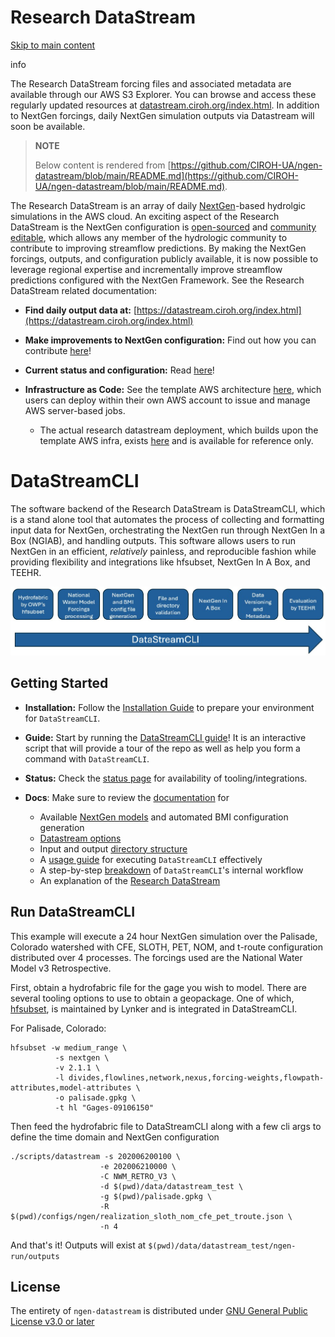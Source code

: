 # Research DataStream

[Skip to main content](https://docs.ciroh.org/docs/products/research-datastream/#__docusaurus_skipToContent_fallback)

info

The Research DataStream forcing files and associated metadata are available through our AWS S3 Explorer. You can browse and access these regularly updated resources at [datastream.ciroh.org/index.html](http://datastream.ciroh.org/index.html). In addition to NextGen forcings, daily NextGen simulation outputs via Datastream will soon be available.

> **NOTE**
>
>  Below content is rendered from [https://github.com/CIROH-UA/ngen-datastream/blob/main/README.md](https://github.com/CIROH-UA/ngen-datastream/blob/main/README.md).

The Research DataStream is an array of daily [NextGen](https://github.com/NOAA-OWP/ngen)-based hydrolgic simulations in the AWS cloud. An exciting aspect of the Research DataStream is the NextGen configuration is [open-sourced](https://github.com/CIROH-UA/ngen-datastream/tree/main/research_datastream/configuration) and [community editable](https://github.com/CIROH-UA/ngen-datastream/blob/main/research_datastream/CONTRIBUTE.md), which allows any member of the hydrologic community to contribute to improving streamflow predictions. By making the NextGen forcings, outputs, and configuration publicly available, it is now possible to leverage regional expertise and incrementally improve streamflow predictions configured with the NextGen Framework.
See the Research DataStream related documentation:

- **Find daily output data at:** [https://datastream.ciroh.org/index.html](https://datastream.ciroh.org/index.html)
- **Make improvements to NextGen configuration:**
Find out how you can contribute [here](https://github.com/CIROH-UA/ngen-datastream/blob/main/research_datastream/CONTRIBUTE.md)!
- **Current status and configuration:** Read [here](https://github.com/CIROH-UA/ngen-datastream/blob/main/research_datastream/STATUS_AND_METADATA.md)!
- **Infrastructure as Code:** See the template AWS architecture [here](https://github.com/CIROH-UA/ngen-datastream/blob/main/research_datastream/terraform/ARCHITECTURE.md), which users can deploy within their own AWS account to issue and manage AWS server-based jobs.

  - The actual research datastream deployment, which builds upon the template AWS infra, exists [here](https://github.com/CIROH-UA/ngen-datastream/tree/main/research_datastream/terraform_community) and is available for reference only.

# DataStreamCLI

The software backend of the Research DataStream is DataStreamCLI, which is a stand alone tool that automates the process of collecting and formatting input data for NextGen, orchestrating the NextGen run through NextGen In a Box (NGIAB), and handling outputs. This software allows users to run NextGen in an efficient, _relatively_ painless, and reproducible fashion while providing flexibility and integrations like hfsubset, NextGen In A Box, and TEEHR.

[![datastream](https://github.com/CIROH-UA/ngen-datastream/raw/main/docs/images/datastreamcli.jpg)](https://github.com/CIROH-UA/ngen-datastream/blob/main/docs/images/datastreamcli.jpg)

## Getting Started

- **Installation:** Follow the [Installation Guide](https://github.com/CIROH-UA/ngen-datastream/blob/main/INSTALL.md) to prepare your environment for `DataStreamCLI`.
- **Guide:** Start by running the [DataStreamCLI guide](https://github.com/CIROH-UA/ngen-datastream/blob/main/scripts/datastream_guide)! It is an interactive script that will provide a tour of the repo as well as help you form a command with `DataStreamCLI`.
- **Status:** Check the [status page](https://github.com/CIROH-UA/ngen-datastream/blob/main/STATUS.md) for availability of tooling/integrations.
- **Docs**: Make sure to review the [documentation](https://github.com/CIROH-UA/ngen-datastream/blob/main/docs/) for

  - Available [NextGen models](https://github.com/CIROH-UA/ngen-datastream/blob/main/docs/NGEN_MODELS.md) and automated BMI configuration generation
  - [Datastream options](https://github.com/CIROH-UA/ngen-datastream/blob/main/docs/DATASTREAM_OPTIONS.md)
  - Input and output [directory structure](https://github.com/CIROH-UA/ngen-datastream/blob/main/docs/STANDARD_DIRECTORIES.md)
  - A [usage guide](https://github.com/CIROH-UA/ngen-datastream/blob/main/docs/USAGE.md) for executing `DataStreamCLI` effectively
  - A step-by-step [breakdown](https://github.com/CIROH-UA/ngen-datastream/blob/main/docs/BREAKDOWN.md) of `DataStreamCLI`'s internal workflow
  - An explanation of the [Research DataStream](https://github.com/CIROH-UA/ngen-datastream/blob/main/research_datastream/README.md)

## Run DataStreamCLI

This example will execute a 24 hour NextGen simulation over the Palisade, Colorado watershed with CFE, SLOTH, PET, NOM, and t-route configuration distributed over 4 processes. The forcings used are the National Water Model v3 Retrospective.

First, obtain a hydrofabric file for the gage you wish to model. There are several tooling options to use to obtain a geopackage. One of which, [hfsubset](https://github.com/lynker-spatial/hfsubsetCLI), is maintained by Lynker and is integrated in DataStreamCLI.

For Palisade, Colorado:

```
hfsubset -w medium_range \
          -s nextgen \
          -v 2.1.1 \
          -l divides,flowlines,network,nexus,forcing-weights,flowpath-attributes,model-attributes \
          -o palisade.gpkg \
          -t hl "Gages-09106150"

```

Then feed the hydrofabric file to DataStreamCLI along with a few cli args to define the time domain and NextGen configuration

```
./scripts/datastream -s 202006200100 \
                    -e 202006210000 \
                    -C NWM_RETRO_V3 \
                    -d $(pwd)/data/datastream_test \
                    -g $(pwd)/palisade.gpkg \
                    -R $(pwd)/configs/ngen/realization_sloth_nom_cfe_pet_troute.json \
                    -n 4

```

And that's it! Outputs will exist at `$(pwd)/data/datastream_test/ngen-run/outputs`

## License

The entirety of `ngen-datastream` is distributed under [GNU General Public License v3.0 or later](https://github.com/CIROH-UA/ngen-datastream/blob/main/LICENSE.md)